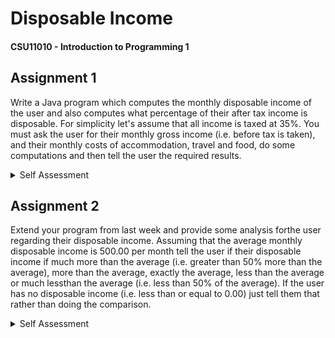 # Disposable Income
#### CSU11010 - Introduction to Programming 1

## Assignment 1
Write a Java program which computes the monthly disposable income of the user and also computes what percentage of their after tax income is disposable. For simplicity let's assume that all income is taxed at 35%. You must ask the user for their monthly gross income (i.e. before tax is taken), and their monthly costs of accommodation, travel and food, do some computations and then tell the user the required results.

<details>
  <summary>Self Assessment</summary>

**1. Did I use appropriate CONSTANTS instead of numbers within the code?**\
Mark out of 10: 10\
INCOME_TAX is set to 35% as stated in the assignment.

**2. Did I use easy-to-understand, meaningful CONSTANT names?**\
Mark out of 5: 5\
INCOME_TAX represents exactly what it is called.

**3. Did I format the CONSTANT names properly (in UPPERCASE)?**\
Mark out of 5: 5\
Yes, as constants should be ALL_CAPTIALS_WITH_UNDERSCORES.

**4. Did I use easy-to-understand meaningful variable names?**\
Mark out of 10: 10\
Each variable name describes exactly what value it should hold.

**5. Did I format the variable names properly (in lowerCamelCase)?**\
Mark out of 10: 10\
All variables have lower camel case formatting.

**6. Did I indent the code appropriately?**\
Mark out of 10: 10\
Yes, using four-spaced tabs.

**7. Did I read the input correctly from the user using appropriate question(s)?**\
Mark out of 10: 10\
Input is parsed using a Scanner, with questions preceding user input. The program does not sanatise input at all, which is obviously a major problem, but I believe that that is outside the scope of this assignment.

**8. Did I compute the disposable income correctly?**\
Mark out of 10: 10\
I calculated the disposable income by applying income tax to the inputted monthly income, and then subtracting the sum of all inputted costs.

**9. Did I compute the disposable income percentage correctly?**\
Mark out of 10: 10\
The percentage can easily be calculated by dividing the disposable income by the inputted monthly income. This should give a value between 0 to 1, so to format the percetage when printing it, we simply multiply by 100.

**10. Did I output the correct answer in the correct format (as shown in the examples)?**\
Mark out of 10: 10\
I used printf() to output the calculated values in the given format. I was able to specify precision levels to remove trailing numbers. I also used the % escape symbol to print the percentage sign with printf().

**11. How well did I complete this self-assessment?**\
Mark out of 10: 10\
I think I spent more time writing about what I did then actually making it.

Total Mark out of 100 (Add all the previous marks): 100

</details>

## Assignment 2
Extend your program from last week and provide some analysis forthe user regarding their disposable income. Assuming that the average monthly disposable income is 500.00 per month tell the user if their disposable income if much more than the average (i.e. greater than 50% more than the average), more than the average, exactly the average, less than the average or much lessthan the average (i.e. less than 50% of the average). If the user has no disposable income (i.e. less than or equal to 0.00) just tell them that rather than doing the comparison.

<details>
  <summary>Self Assessment</summary>

**1. Did I use easy-to-understand meaningful variable and CONSTANT names?**\
Mark out of 10: 10\
Each variable and constant have descriptive names so it's easy to understand their purpose.

**2. Did I format the variable and CONSTANT names properly (in lowerCamelCase and UPPERCASE_WITH_UNDERSCORES)?**\
Mark out of 10: 10\
Variables are formatted in lowerCamelCase and constants are UPPERCASE_WITH_UNDERSCORES.

**3. Did I indent the code appropriately?**\
Mark out of 10: 10\
Yes, using four-spaced tabs.

**4. Did I read the input correctly from the user using appropriate questions?**\
Mark out of 15: 15\
Input is stored as doubles in their relevant variables. The questions are clear about what the user has to input.

**5. Did I compute the disposable income and disposable income percentage correctly, and output it in the correct format?**\
Mark out of 15: 15\
I calculated the disposable income by applying income tax to the inputted monthly income, and then subtracting the sum of all inputted costs.

**6. Did I use an appropriate series of if statements to generate the income analysis to the user?**\
Mark out of 25: 25\
I split the ranges up into 5 options: 'No disposable', 'Very low', 'Low', 'Average', 'High' and 'Very high'.\
First, it checks if the value is lower, higher or equal to the average. Then it narrows it down even further to see if the value is lower/higher than 50% of the average. These if/else statements are inline only because there would have been as many lines dedicated to braces as there was relavent code!\
To reduce the number of if/else statements needed, I considered 'No disposable income' the default value if no
other range was correct.

**7. Did I provide the correct output for each possibility in an easy to read format?**\
Mark out of 10: 10\
I used printf() to output the variables using the formats stated in the constants. These formats include where to place the variables in the string, where there should be a new-line and how many significant figures the output needs.

**8. How well did I complete this self-assessment?**\
Mark out of 5: 5\
Not much to say here, so I'll write a little about the code as a whole:\
While I didn't pollute the code with comments, there are a couple that simply state what the next block of code performs. Also, I used the Allman code-style because I personally prefer matching brace indenting.

Total Mark out of 100 (Add all the previous marks): 100

</details>
